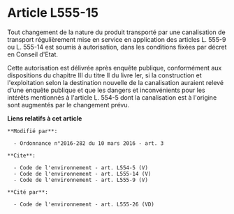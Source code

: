# Article L555-15

Tout changement de la nature du produit transporté par une canalisation de transport régulièrement mise en service en
application des articles L. 555-9 ou L. 555-14 est soumis à autorisation, dans les conditions fixées par décret en Conseil
d'Etat. 

Cette autorisation est délivrée après enquête publique, conformément aux dispositions du chapitre III du titre II du livre
Ier, si la construction et l'exploitation selon la destination nouvelle de la canalisation auraient relevé d'une enquête
publique et que les dangers et inconvénients pour les intérêts mentionnés à l'article L. 554-5 dont la canalisation est à
l'origine sont augmentés par le changement prévu.

**Liens relatifs à cet article**

	**Modifié par**:

	  - Ordonnance n°2016-282 du 10 mars 2016 - art. 3

	**Cite**:

	  - Code de l'environnement - art. L554-5 (V)
	  - Code de l'environnement - art. L555-14 (V)
	  - Code de l'environnement - art. L555-9 (V)

	**Cité par**:

	  - Code de l'environnement - art. L555-26 (VD)
